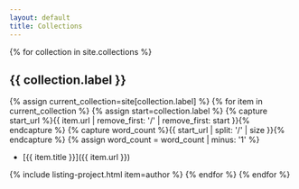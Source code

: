 ```yaml
---
layout: default
title: Collections
---
```

{% for collection in site.collections %}
## {{ collection.label }}
{% assign current_collection=site[collection.label] %}
{% for item in current_collection %}
{% assign start=collection.label %}
{% capture start_url %}{{ item.url | remove_first: '/' | remove_first: start }}{% endcapture %}
{% capture word_count %}{{ start_url | split: '/' | size }}{% endcapture %}
{% assign word_count = word_count | minus: '1' %}
*  [{{ item.title }}]({{ item.url }})

{% include listing-project.html item=author %}
{% endfor %}
{% endfor %}
